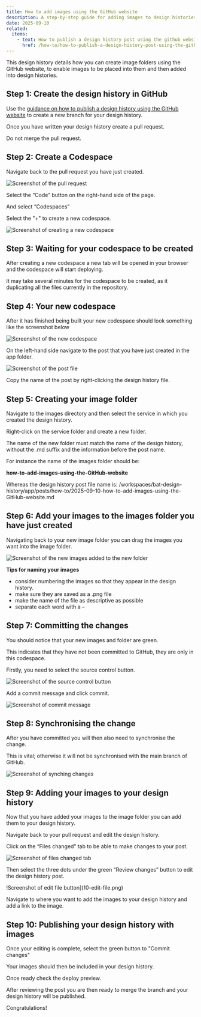```yaml
---
title: How to add images using the GitHub website
description: A step-by-step guide for adding images to design histories using the GitHub website
date: 2025-09-10
related:
  items:
    - text: How to publish a design history post using the github website
      href: /how-to/how-to-publish-a-design-history-post-using-the-github-website/
---
```


This design history details how you can create image folders using the GitHub website, to enable images to be placed into them and then added into design histories.

## Step 1: Create the design history in GitHub

Use the [guidance on how to publish a design history using the GitHub website](/how-to/how-to-publish-a-design-history-post-using-the-github-website/) to create a new branch for your design history.

Once you have written your design history create a pull request.

Do not merge the pull request.

## Step 2: Create a Codespace

Navigate back to the pull request you have just created.

![Screenshot of the pull request](1-pull-request.png)

Select the “Code” button on the right-hand side of the page.

And select “Codespaces”

Select the "+" to create a new codespace.

![Screenshot of creating a new codespace](2-code-space.png)

## Step 3: Waiting for your codespace to be created

After creating a new codespace a new tab will be opened in your browser and the codespace will start deploying.

It may take several minutes for the codespace to be created, as it duplicating all the files currently in the repository.

## Step 4: Your new codespace

After it has finished being built your new codespace should look something like the screenshot below

![Screenshot of the new codespace](3-new-code-space.png)

On the left-hand side navigate to the post that you have just created in the app folder.

![Screenshot of the post file](4-post.png)

Copy the name of the post by right-clicking the design history file.

## Step 5: Creating your image folder

Navigate to the images directory and then select the service in which you created the design history.

Right-click on the service folder and create a new folder.

The name of the new folder must match the name of the design history, without the .md suffix and the information before the post name.

For instance the name of the images folder should be:

**how-to-add-images-using-the-GitHub-website**

Whereas the design history post file name is: /workspaces/bat-design-history/app/posts/how-to/2025-09-10-how-to-add-images-using-the-GitHub-website.md

## Step 6: Add your images to the images folder you have just created

Navigating back to your new image folder you can drag the images you want into the image folder.

![Screenshot of the new images added to the new folder](5-new-images-added.png)

**Tips for naming your images**

- consider numbering the images so that they appear in the design history.
- make sure they are saved as a .png file
- make the name of the file as descriptive as possible
- separate each word with a –

## Step 7: Committing the changes

You should notice that your new images and folder are green.

This indicates that they have not been committed to GitHub, they are only in this codespace.

Firstly, you need to select the source control button.

![Screenshot of the source control button]( 6-source-control.png)

Add a commit message and click commit.

![Screenshot of commit message](7-commit-message.png)

## Step 8: Synchronising the change

After you have committed you will then also need to synchronise the change.

This is vital; otherwise it will not be synchronised with the main branch of GitHub.

![Screenshot of synching changes](8-sync-changes.png)

## Step 9: Adding your images to your design history

Now that you have added your images to the image folder you can add them to your design history.

Navigate back to your pull request and edit the design history.

Click on the “Files changed” tab to be able to make changes to your post.

![Screenshot of files changed tab](9-files-changed.png)

Then select the three dots under the green “Review changes” button to edit the design history post.

!Screenshot of edit file button](10-edit-file.png)

Navigate to where you want to add the images to your design history and add a link to the image.

## Step 10: Publishing your design history with images

Once your editing is complete, select the green button to "Commit changes"

Your images should then be included in your design history.

Once ready check the deploy preview.

After reviewing the post you are then ready to merge the branch and your design history will be published.

Congratulations!
